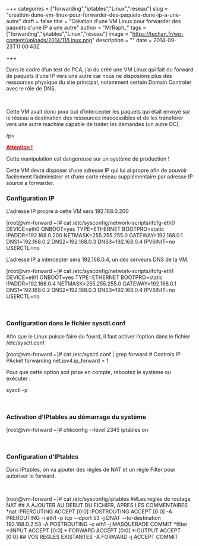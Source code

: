 +++
categories = ["forwarding","iptables","Linux","réseau"]
slug = "creation-dune-vm-linux-pour-forwarder-des-paquets-dune-ip-a-une-autre"
draft = false
title = "Création d'une VM Linux pour forwarder des paquets d'une IP à une autre"
author = "MrRaph_"
tags = ["forwarding","iptables","Linux","réseau"]
image = "https://techan.fr/wp-content/uploads/2014/11/Linux.png"
description = ""
date = 2014-09-23T11:00:43Z

+++


Dans le cadre d’un test de PCA, j’ai du créé une VM Linux qui fait du forward de paquets d’une IP vers une autre car nous ne disposions plus des ressources physique du site principal, notamment certain Domain Controler avec le rôle de DNS.

 

Cette VM avait donc pour but d’intercepter les paquets qui était envoyé sur le réseau a destination des ressources inaccessibles et de les transférer vers une autre machine capable de traiter les demandes (un autre DC).

/p>

<span style="text-decoration: underline;"><span style="color: #ff0000;">**Attention !**</span></span>

Cette manipulation est dangereuse sur un système de production !

Cette VM devra disposer d’une adresse IP qui lui ai propre afin de pouvoir facilement l’administrer et d’une carte réseau supplémentaire par adresse IP source a forwarder.

### Configuration IP

L’adresse IP propre à cette VM sera 192.168.0.200

[root@vm-forward ~]# cat /etc/sysconfig/network-scripts/ifcfg-eth0 DEVICE=eth0 ONBOOT=yes TYPE=ETHERNET BOOTPRO=static IPADDR=192.168.0.200 NETMASK=255.255.255.0 GATEWAY=192.168.0.1 DNS1=192.168.0.2 DNS2=192.168.0.3 DNS3=192.168.0.4 IPV6INIT=no USERCTL=no

L’adresse IP a intercepter sera 192.168.0.4, un des serveurs DNS de la VM.

[root@vm-forward ~]# cat /etc/sysconfig/network-scripts/ifcfg-eth1 DEVICE=eth1 ONBOOT=yes TYPE=ETHERNET BOOTPRO=static IPADDR=192.168.0.4 NETMASK=255.255.255.0 GATEWAY=192.168.0.1 DNS1=192.168.0.2 DNS2=192.168.0.3 DNS3=192.168.0.4 IPV6INIT=no USERCTL=no

 

### Configuration dans le fichier sysctl.conf

Afin que le Linux puisse faire du fowrd, il faut activer l’option dans le fichier /etc/sysctl.conf

[root@vm-forward ~]# cat /etc/sysctl.conf | grep forward # Controls IP PAcket forwarding net.ipv4.ip_forward = 1

Pour que cette option soit prise en compte, rebootez le système ou exécuter :

sysctl -p

 

### Activation d’IPtables au démarrage du système

[root@vm-forward ~]# chkconfig --level 2345 iptables on

 

### Configuration d’IPtables

Dans IPtables, on va ajouter des règles de NAT et un règle Filter pour autoriser le forward.

 

[root@vm-forward ~]# cat /etc/sysconfig/iptables ##Les regles de routage NAT ## A AJOUTER AU DEBUT DU FICHIER, APRES LES COMMENTAIRES *nat :PREROUTING ACCEPT [0:0] :POSTROUTING ACCEPT [0:0] -A PREROUTING -i eth1 -p tcp --dport 53 -j DNAT --to-destination 192.168.0.2:53 -A POSTROUTING -o eth1 -j MASQUERADE COMMIT *filter *:INPUT ACCEPT [0:0] *:FORWARD ACCEPT [0:0] *:OUTPUT ACCEPT [0:0] ## VOS REGLES EXISTANTES -A FORWARD -j ACCEPT COMMIT

 

 



